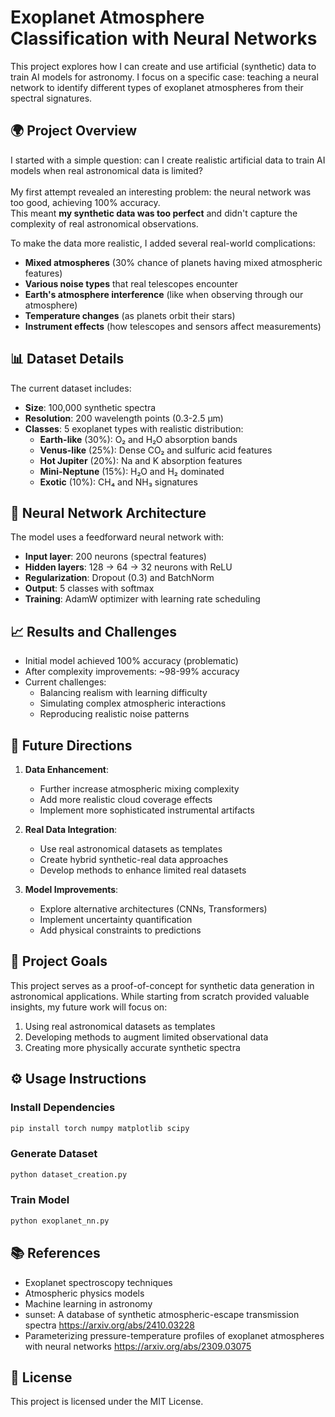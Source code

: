 # Exoplanet Atmosphere Classification with Neural Networks

This project explores how I can create and use artificial (synthetic) data to train AI models for astronomy. I focus on a specific case: teaching a neural network to identify different types of exoplanet atmospheres from their spectral signatures.

## 🌍 Project Overview

I started with a simple question: can I create realistic artificial data to train AI models when real astronomical data is limited? <br> <br> My first attempt revealed an interesting problem: the neural network was too good, achieving 100% accuracy. <br> This meant **my synthetic data was too perfect** and didn't capture the complexity of real astronomical observations.

To make the data more realistic, I added several real-world complications:

- **Mixed atmospheres** (30% chance of planets having mixed atmospheric features)
- **Various noise types** that real telescopes encounter
- **Earth's atmosphere interference** (like when observing through our atmosphere)
- **Temperature changes** (as planets orbit their stars)
- **Instrument effects** (how telescopes and sensors affect measurements)

## 📊 Dataset Details

The current dataset includes:

- **Size**: 100,000 synthetic spectra
- **Resolution**: 200 wavelength points (0.3-2.5 μm)
- **Classes**: 5 exoplanet types with realistic distribution:
  - **Earth-like** (30%): O₂ and H₂O absorption bands
  - **Venus-like** (25%): Dense CO₂ and sulfuric acid features
  - **Hot Jupiter** (20%): Na and K absorption features
  - **Mini-Neptune** (15%): H₂O and H₂ dominated
  - **Exotic** (10%): CH₄ and NH₃ signatures

## 🧠 Neural Network Architecture

The model uses a feedforward neural network with:

- **Input layer**: 200 neurons (spectral features)
- **Hidden layers**: 128 → 64 → 32 neurons with ReLU
- **Regularization**: Dropout (0.3) and BatchNorm
- **Output**: 5 classes with softmax
- **Training**: AdamW optimizer with learning rate scheduling

## 📈 Results and Challenges

- Initial model achieved 100% accuracy (problematic)
- After complexity improvements: ~98-99% accuracy
- Current challenges:
  - Balancing realism with learning difficulty
  - Simulating complex atmospheric interactions
  - Reproducing realistic noise patterns

## 🔮 Future Directions

1. **Data Enhancement**:
   - Further increase atmospheric mixing complexity
   - Add more realistic cloud coverage effects
   - Implement more sophisticated instrumental artifacts

2. **Real Data Integration**:
   - Use real astronomical datasets as templates
   - Create hybrid synthetic-real data approaches
   - Develop methods to enhance limited real datasets

3. **Model Improvements**:
   - Explore alternative architectures (CNNs, Transformers)
   - Implement uncertainty quantification
   - Add physical constraints to predictions

## 🎯 Project Goals

This project serves as a proof-of-concept for synthetic data generation in astronomical applications. While starting from scratch provided valuable insights, my future work will focus on:

1. Using real astronomical datasets as templates
2. Developing methods to augment limited observational data
3. Creating more physically accurate synthetic spectra

## ⚙️ Usage Instructions

### Install Dependencies
```bash
pip install torch numpy matplotlib scipy
```

### Generate Dataset
```python
python dataset_creation.py
```

### Train Model
```python
python exoplanet_nn.py
```

## 📚 References

- Exoplanet spectroscopy techniques
- Atmospheric physics models
- Machine learning in astronomy
- sunset: A database of synthetic atmospheric-escape transmission spectra https://arxiv.org/abs/2410.03228
- Parameterizing pressure-temperature profiles of exoplanet atmospheres with neural networks https://arxiv.org/abs/2309.03075

## 📜 License

This project is licensed under the MIT License.

